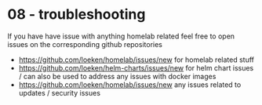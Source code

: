 # 08 - troubleshooting

If you have have issue with anything homelab related feel free to open issues on the corresponding github repositories

- https://github.com/loeken/homelab/issues/new for homelab related stuff
- https://github.com/loeken/helm-charts/issues/new for helm chart issues / can also be used to address any issues with docker images
- https://github.com/loeken/homelab/issues/new any issues related to updates / security issues